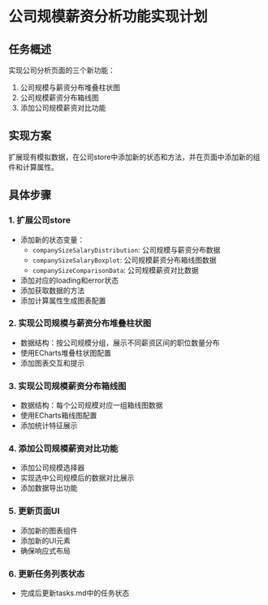 # 公司规模薪资分析功能实现计划

## 任务概述
实现公司分析页面的三个新功能：
1. 公司规模与薪资分布堆叠柱状图
2. 公司规模薪资分布箱线图
3. 添加公司规模薪资对比功能

## 实现方案
扩展现有模拟数据，在公司store中添加新的状态和方法，并在页面中添加新的组件和计算属性。

## 具体步骤

### 1. 扩展公司store
- 添加新的状态变量：
  - `companySizeSalaryDistribution`: 公司规模与薪资分布数据
  - `companySizeSalaryBoxplot`: 公司规模薪资分布箱线图数据
  - `companySizeComparisonData`: 公司规模薪资对比数据
- 添加对应的loading和error状态
- 添加获取数据的方法
- 添加计算属性生成图表配置

### 2. 实现公司规模与薪资分布堆叠柱状图
- 数据结构：按公司规模分组，展示不同薪资区间的职位数量分布
- 使用ECharts堆叠柱状图配置
- 添加图表交互和提示

### 3. 实现公司规模薪资分布箱线图
- 数据结构：每个公司规模对应一组箱线图数据
- 使用ECharts箱线图配置
- 添加统计特征展示

### 4. 添加公司规模薪资对比功能
- 添加公司规模选择器
- 实现选中公司规模后的数据对比展示
- 添加数据导出功能

### 5. 更新页面UI
- 添加新的图表组件
- 添加新的UI元素
- 确保响应式布局

### 6. 更新任务列表状态
- 完成后更新tasks.md中的任务状态 
